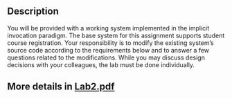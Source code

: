 ## Description

You will be provided with a working system implemented in the implicit invocation paradigm. The base
system for this assignment supports student course registration. Your responsibility is to modify the
existing system’s source code according to the requirements below and to answer a few questions
related to the modifications. While you may discuss design decisions with your colleagues, the lab must
be done individually.

## More details in [Lab2.pdf](./Lab2.pdf)
